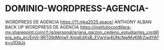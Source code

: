 # DOMINIO-WORDPRESS-AGENCIA-
WORDPRESS DE AGENCIA 
https://11.mka2025.space/
ANTHONY ALBAN
BACK UP WORDPRESS DE AGENCIA
https://institutocordillera-my.sharepoint.com/:f:/g/personal/ariana_garzon_cedeno_estudiantes_cordillera_edu_ec/Em0-9RT0lklMmwf-XmqEdXsB_EVwVw4UNcNwMvKMrZwdYA?e=u1OdJx

